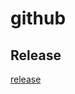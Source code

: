 # github

## Release
[release](https://github.com/aokuyama/study-github/compare/release...main?quick_pull=1&template=release.md)
